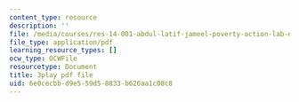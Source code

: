 ```yaml
---
content_type: resource
description: ''
file: /media/courses/res-14-001-abdul-latif-jameel-poverty-action-lab-executive-training-evaluating-social-programs-2009-spring-2009/6e0cecbbd9e559d58833b626aa1c08c8_Z1iXHd349bo.pdf
file_type: application/pdf
learning_resource_types: []
ocw_type: OCWFile
resourcetype: Document
title: 3play pdf file
uid: 6e0cecbb-d9e5-59d5-8833-b626aa1c08c8
---
```

